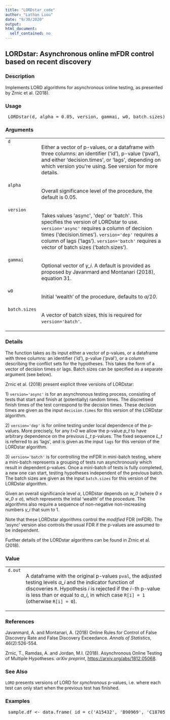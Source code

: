 ```yaml
---
title: "LORDstar_code"
author: "Lathan Liou"
date: "9/30/2020"
output: 
html_document:
  self_contained: no
---
```





 
<h2>LORDstar: Asynchronous online mFDR control based on recent discovery</h2>  <h3>Description</h3>  <p>Implements LORD algorithms for asynchronous online testing, as presented by Zrnic et al. (2018). </p>   <h3>Usage</h3>  <pre> LORDstar(d, alpha = 0.05, version, gammai, w0, batch.sizes) </pre>   <h3>Arguments</h3>  <table summary="R argblock"> <tr valign="top"><td><code>d</code></td> <td> <p>Either a vector of p-values, or a dataframe with three columns: an identifier (&lsquo;id&rsquo;),  p-value (&lsquo;pval&rsquo;), and either  &lsquo;decision.times&rsquo;, or &lsquo;lags&rsquo;, depending on which version you're using. See version for more details.</p> </td></tr> <tr valign="top"><td><code>alpha</code></td> <td> <p>Overall significance level of the procedure, the default is 0.05.</p> </td></tr> <tr valign="top"><td><code>version</code></td> <td> <p>Takes values 'async', 'dep' or 'batch'. This specifies the version of LORDstar to use. <code>version='async'</code> requires a  column of decision times (&lsquo;decision.times&rsquo;). <code>version='dep'</code> requires a column of lags (&lsquo;lags&rsquo;). <code>version='batch'</code> requires a vector of batch sizes (&lsquo;batch.sizes&rsquo;).</p> </td></tr> <tr valign="top"><td><code>gammai</code></td> <td> <p>Optional vector of <i>&gamma;_i</i>. A default is provided as proposed by Javanmard and Montanari (2018), equation 31.</p> </td></tr> <tr valign="top"><td><code>w0</code></td> <td> <p>Initial &lsquo;wealth&rsquo; of the procedure, defaults to <i>&alpha;/10</i>.</p> </td></tr> <tr valign="top"><td><code>batch.sizes</code></td> <td> <p>A vector of batch sizes, this is required for <code>version='batch'</code>.</p> </td></tr> </table>   <h3>Details</h3>  <p>The function takes as its input either a vector of p-values, or a dataframe with three columns: an identifier (&lsquo;id&rsquo;), p-value (&lsquo;pval&rsquo;), or a column describing the conflict sets for the hypotheses.  This takes the form of a vector of decision times or lags. Batch sizes can be  specified as a separate argument (see below). </p> <p>Zrnic et al. (2018) present explicit three versions of LORDstar: </p> <p>1) <code>version='async'</code> is for an asynchronous testing process, consisting of tests that start and finish at (potentially) random times. The discretised finish times of the test correspond to the decision times. These decision times are given as the input <code>decision.times</code> for this version of the LORDstar algorithm. </p> <p>2) <code>version='dep'</code> is for online testing under local dependence of the p-values. More precisely, for any <i>t&gt;0</i> we allow the p-value <i>p_t</i> to have arbitrary dependence on the previous <i>L_t</i> p-values. The fixed sequence <i>L_t</i> is referred to as &lsquo;lags&rsquo;, and is given as the input <code>lags</code> for this version of the LORDstar algorithm. </p> <p>3) <code>version='batch'</code> is for controlling the mFDR in mini-batch testing, where a mini-batch represents a grouping of tests run asynchronously which result in dependent p-values. Once a mini-batch of tests is fully completed, a new one can start, testing hypotheses independent of the previous batch. The batch sizes are given as the input <code>batch.sizes</code> for this version of the LORDstar algorithm. </p> <p>Given an overall significance level <i>&alpha;</i>, LORDstar depends on <i>w_0</i> (where <i>0 &le; w_0 &le; &alpha;</i>), which represents the intial &lsquo;wealth&rsquo; of the procedure. The algorithms also require a sequence of non-negative non-increasing numbers <i>&gamma;_i</i> that sum to 1. </p> <p>Note that these LORDstar algorithms control the <em>modified</em> FDR (mFDR). The &lsquo;async&rsquo; version also controls the usual FDR if the p-values are assumed to be independent. </p> <p>Further details of the LORDstar algorithms can be found in Zrnic et al. (2018). </p>   <h3>Value</h3>  <table summary="R valueblock"> <tr valign="top"><td><code>d.out</code></td> <td> <p>A dataframe with the original p-values <code>pval</code>, the adjusted testing levels <i>&alpha;_i</i> and the indicator function of discoveries <code>R</code>. Hypothesis <i>i</i> is rejected if the <i>i</i>-th p-value is less than or equal to <i>&alpha;_i</i>, in which case <code>R[i] = 1</code>  (otherwise <code>R[i] = 0</code>).</p> </td></tr> </table>   <h3>References</h3>  <p>Javanmard, A. and Montanari, A. (2018) Online Rules for Control of False Discovery Rate and False Discovery Exceedance. <em>Annals of Statistics</em>, 46(2):526-554. </p> <p>Zrnic, T., Ramdas, A. and Jordan, M.I. (2018). Asynchronous Online Testing of Multiple Hypotheses. <em>arXiv preprint</em>, <a href="https://arxiv.org/abs/1812.05068">https://arxiv.org/abs/1812.05068</a>. </p>   <h3>See Also</h3>  <p><code>LORD</code> presents versions of LORD for <em>synchronous</em> p-values, i.e. where each test can only start when the previous test has finished. </p>   <h3>Examples</h3>  <pre> sample.df &lt;- data.frame( id = c('A15432', 'B90969', 'C18705', 'B49731', 'E99902',     'C38292', 'A30619', 'D46627', 'E29198', 'A41418',     'D51456', 'C88669', 'E03673', 'A63155', 'B66033'), pval = c(2.90e-08, 0.06743, 0.01514, 0.08174, 0.00171,         3.60e-05, 0.79149, 0.27201, 0.28295, 7.59e-08,         0.69274, 0.30443, 0.00136, 0.72342, 0.54757), decision.times = seq_len(15) + 1)  LORDstar(sample.df, version='async')  sample.df2 &lt;- data.frame( id = c('A15432', 'B90969', 'C18705', 'B49731', 'E99902',     'C38292', 'A30619', 'D46627', 'E29198', 'A41418',     'D51456', 'C88669', 'E03673', 'A63155', 'B66033'), pval = c(2.90e-08, 0.06743, 0.01514, 0.08174, 0.00171,         3.60e-05, 0.79149, 0.27201, 0.28295, 7.59e-08,         0.69274, 0.30443, 0.00136, 0.72342, 0.54757), lags = rep(1,15))  LORDstar(sample.df2, version='dep')  sample.df3 &lt;- data.frame( id = c('A15432', 'B90969', 'C18705', 'B49731', 'E99902',     'C38292', 'A30619', 'D46627', 'E29198', 'A41418',     'D51456', 'C88669', 'E03673', 'A63155', 'B66033'), pval = c(2.90e-08, 0.06743, 0.01514, 0.08174, 0.00171,         3.60e-05, 0.79149, 0.27201, 0.28295, 7.59e-08,         0.69274, 0.30443, 0.00136, 0.72342, 0.54757))  LORDstar(sample.df3, version='batch', batch.sizes = c(4,6,5))  </pre>   </body></html> 
